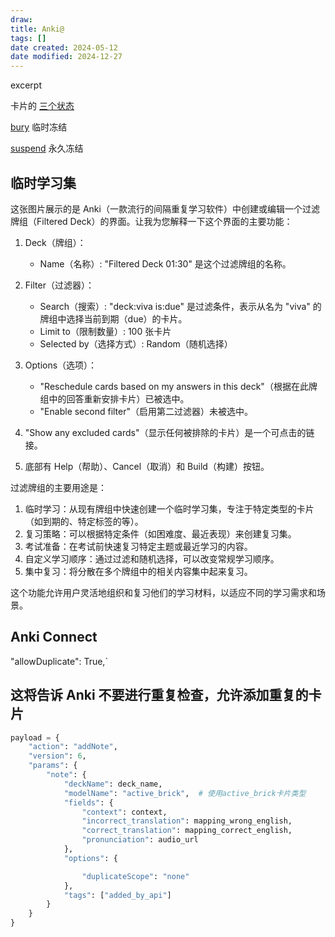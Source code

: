 ```yaml
---
draw:
title: Anki@
tags: []
date created: 2024-05-12
date modified: 2024-12-27
---
```

  

excerpt

<!-- more -->

卡片的 [三个状态](三个状态.md)

[bury](bury.md) 临时冻结

[suspend](suspend.md) 永久冻结

## 临时学习集

这张图片展示的是 Anki（一款流行的间隔重复学习软件）中创建或编辑一个过滤牌组（Filtered Deck）的界面。让我为您解释一下这个界面的主要功能：

1. Deck（牌组）：
   - Name（名称）: "Filtered Deck 01:30" 是这个过滤牌组的名称。

2. Filter（过滤器）：
   - Search（搜索）: "deck:viva is:due" 是过滤条件，表示从名为 "viva" 的牌组中选择当前到期（due）的卡片。
   - Limit to（限制数量）: 100 张卡片
   - Selected by（选择方式）: Random（随机选择）

3. Options（选项）：
   - "Reschedule cards based on my answers in this deck"（根据在此牌组中的回答重新安排卡片）已被选中。
   - "Enable second filter"（启用第二过滤器）未被选中。

4. "Show any excluded cards"（显示任何被排除的卡片）是一个可点击的链接。
5. 底部有 Help（帮助）、Cancel（取消）和 Build（构建）按钮。

过滤牌组的主要用途是：

1. 临时学习：从现有牌组中快速创建一个临时学习集，专注于特定类型的卡片（如到期的、特定标签的等）。
2. 复习策略：可以根据特定条件（如困难度、最近表现）来创建复习集。
3. 考试准备：在考试前快速复习特定主题或最近学习的内容。
4. 自定义学习顺序：通过过滤和随机选择，可以改变常规学习顺序。
5. 集中复习：将分散在多个牌组中的相关内容集中起来复习。

这个功能允许用户灵活地组织和复习他们的学习材料，以适应不同的学习需求和场景。

                

## Anki Connect

"allowDuplicate": True,`

  ## 这将告诉 Anki 不要进行重复检查，允许添加重复的卡片

```python
payload = {
	"action": "addNote",
	"version": 6,
	"params": {
		"note": {
			"deckName": deck_name,
			"modelName": "active_brick",  # 使用active_brick卡片类型
			"fields": {
				"context": context,
				"incorrect_translation": mapping_wrong_english,
				"correct_translation": mapping_correct_english,
				"pronunciation": audio_url
			},
			"options": {

				"duplicateScope": "none" 
			},
			"tags": ["added_by_api"]
		}
	}
}
```
